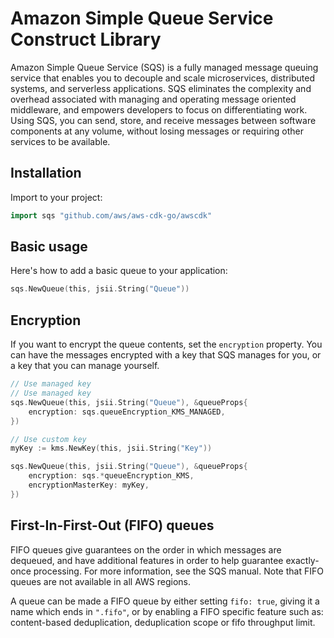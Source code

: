 # Amazon Simple Queue Service Construct Library

Amazon Simple Queue Service (SQS) is a fully managed message queuing service that
enables you to decouple and scale microservices, distributed systems, and serverless
applications. SQS eliminates the complexity and overhead associated with managing and
operating message oriented middleware, and empowers developers to focus on differentiating work.
Using SQS, you can send, store, and receive messages between software components at any volume,
without losing messages or requiring other services to be available.

## Installation

Import to your project:

```go
import sqs "github.com/aws/aws-cdk-go/awscdk"
```

## Basic usage

Here's how to add a basic queue to your application:

```go
sqs.NewQueue(this, jsii.String("Queue"))
```

## Encryption

If you want to encrypt the queue contents, set the `encryption` property. You can have
the messages encrypted with a key that SQS manages for you, or a key that you
can manage yourself.

```go
// Use managed key
// Use managed key
sqs.NewQueue(this, jsii.String("Queue"), &queueProps{
	encryption: sqs.queueEncryption_KMS_MANAGED,
})

// Use custom key
myKey := kms.NewKey(this, jsii.String("Key"))

sqs.NewQueue(this, jsii.String("Queue"), &queueProps{
	encryption: sqs.*queueEncryption_KMS,
	encryptionMasterKey: myKey,
})
```

## First-In-First-Out (FIFO) queues

FIFO queues give guarantees on the order in which messages are dequeued, and have additional
features in order to help guarantee exactly-once processing. For more information, see
the SQS manual. Note that FIFO queues are not available in all AWS regions.

A queue can be made a FIFO queue by either setting `fifo: true`, giving it a name which ends
in `".fifo"`, or by enabling a FIFO specific feature such as: content-based deduplication,
deduplication scope or fifo throughput limit.
